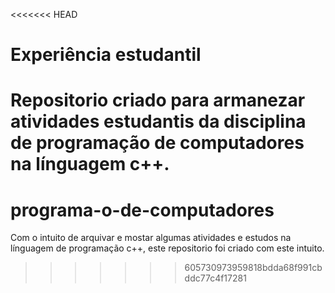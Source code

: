 <<<<<<< HEAD
# Experiência estudantil 
Repositorio criado para armanezar atividades estudantis da disciplina de programação de computadores na línguagem c++.
=======
# programa-o-de-computadores
Com o intuito de arquivar e mostar algumas atividades e estudos na línguagem de programação c++, este repositorio foi criado com este intuito.
>>>>>>> 605730973959818bdda68f991cbddc77c4f17281
